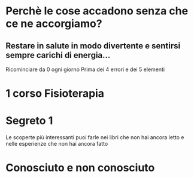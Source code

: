
#  Perchè le cose accadono senza che ce ne accorgiamo?

##  Restare in salute in modo divertente e sentirsi sempre carichi di energia...


Ricominciare da 0 ogni giorno 
Prima dei 4 errori e dei 5 elementi

# 1 corso Fisioterapia

 

# Segreto 1 
Le scoperte più interessanti puoi farle nei libri che non hai ancora letto e nelle esperienze che non hai ancora fatto




# Conosciuto e non conosciuto






<!--stackedit_data:
eyJoaXN0b3J5IjpbLTMxMDU2Mjc1NywtMTUwNjM1NDU4NF19
-->